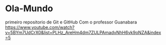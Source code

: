# Ola-Mundo
 primeiro repositorio de Git e GitHub
 Com o professor Guanabara 
 https://www.youtube.com/watch?v=5BYm7UdCrX0&list=PLHz_AreHm4dm7ZULPAmadvNhH6vk9oNZA&index=5
